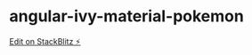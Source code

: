 # angular-ivy-material-pokemon

[Edit on StackBlitz ⚡️](https://stackblitz.com/edit/angular-ivy-material-pokemon)